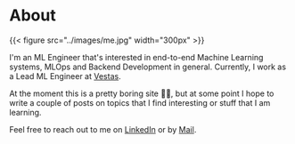 # About

{{< figure src="../images/me.jpg" width="300px" >}}

I'm an ML Engineer that's interested in end-to-end Machine Learning systems, MLOps and Backend Development in general.
Currently, I work as a Lead ML Engineer at [Vestas](https://www.vestas.com/).

At the moment this is a pretty boring site 🤷‍♂️, but at some point I hope to write a couple of posts on topics that I find interesting or stuff that I am learning.

Feel free to reach out to me on [LinkedIn](https://linkedin.com/in/jes-ravnbøl-7b2092111) or by [Mail](mailto:jesravnbol@hotmail.com).
